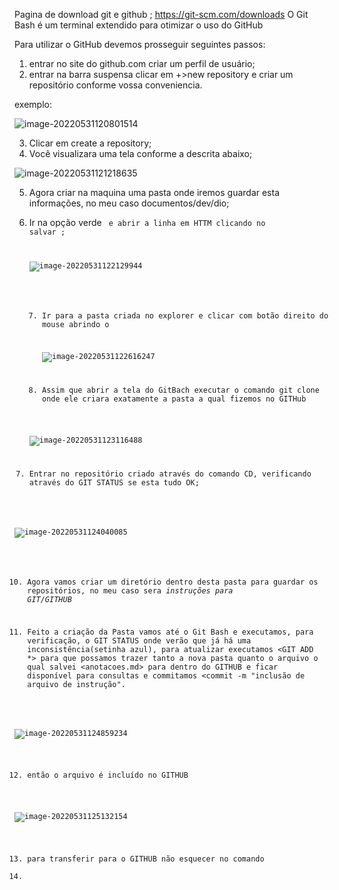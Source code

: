 Pagina de download git e github ; https://git-scm.com/downloads
O Git Bash é um terminal extendido para otimizar o uso do GitHub

Para utilizar o GitHub devemos prosseguir seguintes passos:

1. entrar no site do github.com criar um perfil de usuário;
2. entrar na barra suspensa clicar em +>new repository e criar um repositório conforme vossa conveniencia. 

exemplo:

![image-20220531120801514](C:\Users\julio\AppData\Roaming\Typora\typora-user-images\image-20220531120801514.png)

3. Clicar em create a repository;
4. Você visualizara uma tela conforme a descrita abaixo;

![image-20220531121218635](C:\Users\julio\AppData\Roaming\Typora\typora-user-images\image-20220531121218635.png)

5. Agora criar na maquina uma pasta onde iremos guardar esta informações, no meu caso documentos/dev/dio;

6. Ir na opção verde <CODE> e abrir a linha em HTTM clicando no salvar ;

   ![image-20220531122129944](C:\Users\julio\AppData\Roaming\Typora\typora-user-images\image-20220531122129944.png)

   7. Ir para a pasta criada no explorer e clicar com botão direito do mouse abrindo o <GitBach here>

      ![image-20220531122616247](C:\Users\julio\AppData\Roaming\Typora\typora-user-images\image-20220531122616247.png)

   8. Assim que abrir a tela do GitBach executar o comando git clone onde ele criara exatamente a pasta a qual fizemos no GITHub

   ![image-20220531123116488](C:\Users\julio\AppData\Roaming\Typora\typora-user-images\image-20220531123116488.png)

9. Entrar no repositório criado através do comando CD, verificando através do GIT STATUS se esta tudo OK;

![image-20220531124040085](C:\Users\julio\AppData\Roaming\Typora\typora-user-images\image-20220531124040085.png)

10. Agora vamos criar um diretório dentro desta pasta para guardar os repositórios, no meu caso sera *instruções para GIT/GITHUB*

11. Feito a criação da Pasta vamos até o Git Bash e executamos, para verificação, o GIT STATUS onde verão que já há uma inconsistência(setinha azul), para atualizar executamos <GIT ADD *> para que possamos trazer tanto a nova pasta quanto o arquivo o qual salvei <anotacoes.md> para dentro do GITHUB e ficar disponível para consultas e commitamos <commit -m "inclusão de arquivo de instrução".

![image-20220531124859234](C:\Users\julio\AppData\Roaming\Typora\typora-user-images\image-20220531124859234.png)

12. então o arquivo é incluído no GITHUB

![image-20220531125132154](C:\Users\julio\AppData\Roaming\Typora\typora-user-images\image-20220531125132154.png)

13. para transferir para o GITHUB não esquecer no comando <PUSH origin master>
14. 
